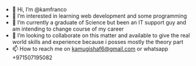 - 👋 Hi, I’m @kamfranco
- 👀 I’m interested in learning web development and some programming
- 🌱 I’m currently a graduate of Science but been an IT support guy and am intending to change course of my career 
- 💞️ I’m looking to collaborate on this matter and available to give the real world skills and experience because i posses mostly the theory part
- 📫 How to reach me on kamugishaf6@gmail.com  or whatsapp +971507195082

<!---
kamfranco/kamfranco is a ✨ special ✨ repository because its `README.md` (this file) appears on your GitHub profile.
You can click the Preview link to take a look at your changes.
--->
